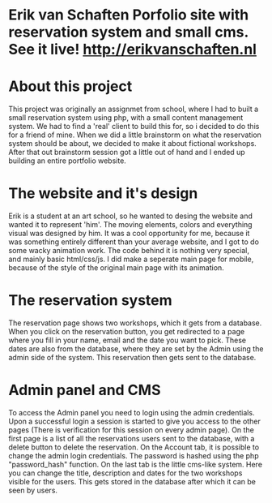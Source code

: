 # Erik van Schaften Porfolio site with reservation system and small cms. See it live! http://erikvanschaften.nl

# About this project
This project was originally an assignmet from school, where I had to built a small reservation system using php, with a small content management system. We had to find a 'real' client to build this for, so i decided to do this for a friend of mine. When we did a little brainstorm on what the reservation system should be about, we decided to make it about fictional workshops. After that out brainstorm session got a little out of hand and I ended up building an entire portfolio website.

# The website and it's design
Erik is a student at an art school, so he wanted to desing the website and wanted it to represent 'him'. The moving elements, colors and everything visual was designed by him. It was a cool opportunity for me, because it was something entirely different than your average website, and I got to do some wacky animation work. The code behind it is nothing very special, and mainly basic html/css/js.
I did make a seperate main page for mobile, because of the style of the original main page with its animation.

# The reservation system
The reservation page shows two workshops, which it gets from a database. When you click on the reservation button, you get redirected to a page where you fill in your name, email and the date you want to pick. These dates are also from the database, where they are set by the Admin using the admin side of the system. This reservation then gets sent to the database.

# Admin panel and CMS
To access the Admin panel you need to login using the admin credentials. Upon a successful login a session is started to give you access to the other pages (There is verification for this session on every admin page). On the first page is a list of all the reservations users sent to the database, with a delete button to delete the reservation.
On the Account tab, it is possible to change the admin login credentials. The password is hashed using the php "password_hash" function.
On the last tab is the little cms-like system. Here you can change the title, description and dates for the two workshops visible for the users. This gets stored in the database after which it can be seen by users.
